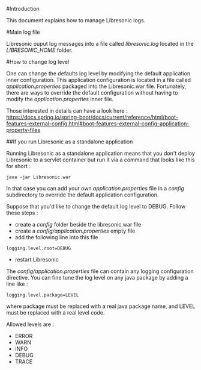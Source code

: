 #Introduction

This document explains how to manage Libresonic logs.

#Main log file

Libresonic ouput log messages into a file called _libresonic.log_ located in the _LIBRESONIC_HOME_ folder.

#How to change log level

One can change the defaults log level by modifying the default application inner configuration.
This application configuration is located in a file called _application.properties_ packaged into the Libresonic.war file. 
Fortunately, there are ways to override the default configuration without having to modify the _application.properties_ inner file.

Those interested in details can have a look here : https://docs.spring.io/spring-boot/docs/current/reference/html/boot-features-external-config.html#boot-features-external-config-application-property-files

##If you run Libresonic as a standalone application

Running Libresonic as a standalone application means that you don't deploy Libresonic to a servlet container but run it via a command that looks like this for short :

```
java -jar Libresonic.war
```

In that case you can add your own _application.properties_ file in a _config_ subdirectory to override the default application configuration.

Suppose that you'd like to change the default log level to DEBUG. Follow these steps : 

- create a _config_ folder beside the libresonic.war file
- create a _config/application.properties_ empty file
- add the following line into this file

```
logging.level.root=DEBUG
```

- restart Libresonic

The _config/application.properties_ file can contain any logging configuration directive. 
You can fine tune the log level on any java package by adding a line like : 

```
logging.level.package=LEVEL
```

where package must be replaced with a real java package name, and LEVEL must be replaced with a real level code. 

Allowed levels are : 
- ERROR
- WARN
- INFO
- DEBUG
- TRACE